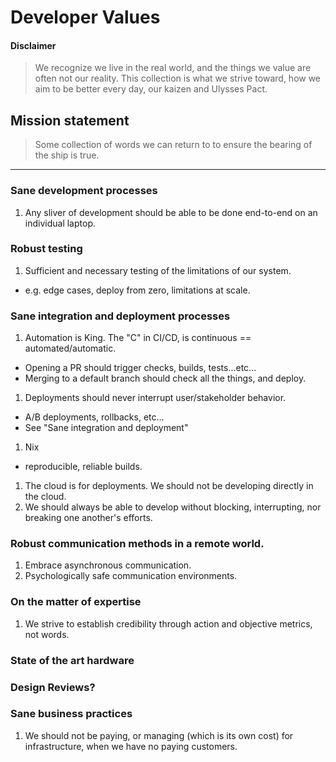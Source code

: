 # Developer Values

#### Disclaimer

>We recognize we live in the real world, and the things we value are often not our reality.  This collection is what we strive toward, how we aim to be better every day, our kaizen and Ulysses Pact.

## Mission statement

>Some collection of words we can return to to ensure the bearing of the ship is true.

--------


### Sane development processes

1. Any sliver of development should be able to be done end-to-end on an individual laptop.

### Robust testing

1. Sufficient and necessary testing of the limitations of our system.
  - e.g. edge cases, deploy from zero, limitations at scale.

### Sane integration and deployment processes

1. Automation is King.  The "C" in CI/CD, is continuous == automated/automatic.
  - Opening a PR should trigger checks, builds, tests...etc...
  - Merging to a default branch should check all the things, and deploy. 
1. Deployments should never interrupt user/stakeholder behavior.
  - A/B deployments, rollbacks, etc...
  - See "Sane integration and deployment"
1. Nix
  - reproducible, reliable builds.
1. The cloud is for deployments. We should not be developing directly in the cloud. 
1. We should always be able to develop without blocking, interrupting, nor breaking one another's efforts.

### Robust communication methods in a remote world.

1. Embrace asynchronous communication.
1. Psychologically safe communication environments.   

### On the matter of expertise

1. We strive to establish credibility through action and objective metrics, not words.   


### State of the art hardware

### Design Reviews?


### Sane business practices
1. We should not be paying, or managing (which is its own cost) for infrastructure, when we have no paying customers.


